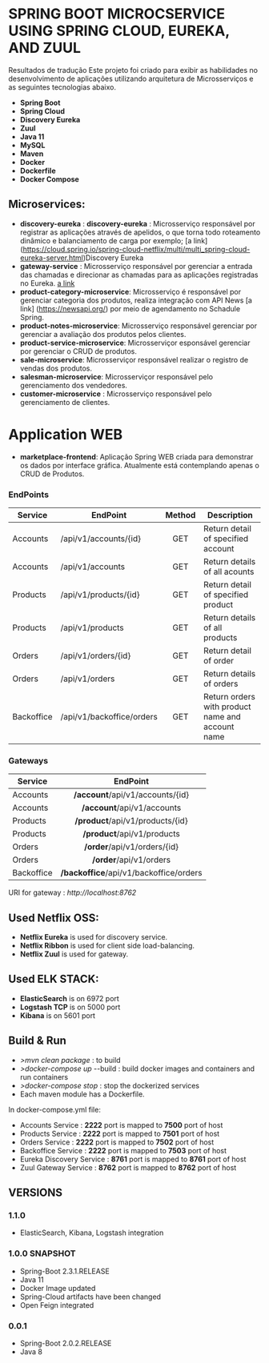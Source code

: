 # SPRING BOOT MICROCSERVICE USING SPRING CLOUD, EUREKA, AND ZUUL

Resultados de tradução
Este projeto foi criado para exibir as habilidades no desenvolvimento de aplicações utilizando arquitetura de Microsserviços e as seguintes tecnologias abaixo.

- **Spring Boot**
- **Spring Cloud**
- **Discovery Eureka**
- **Zuul**
- **Java 11**
- **MySQL**
- **Maven**
- **Docker**
- **Dockerfile**
- **Docker Compose**


## Microservices:

- **discovery-eureka** : **discovery-eureka** : Microsserviço responsável por registrar as aplicações através de apelidos, o que torna todo roteamento dinâmico e balanciamento de carga por exemplo; [a link] (https://cloud.spring.io/spring-cloud-netflix/multi/multi_spring-cloud-eureka-server.html)Discovery Eureka
- **gateway-service** : Microsserviço responsável por gerenciar a entrada das chamadas e direcionar as chamadas para as aplicações registradas no Eureka. [a link](https://github.com/Netflix/zuul)
- **product-category-microservice**: Microsserviço é responsável por gerenciar categoria dos produtos, realiza integração com API News [a link] (https://newsapi.org/) por meio de agendamento no Schadule Spring. 
- **product-notes-microservice**: Microsserviço responsável gerenciar por gerenciar a avaliação dos produtos pelos clientes.
- **product-service-microservice**: Microsserviçor esponsável gerenciar por gerenciar o CRUD de produtos.
- **sale-microservice**: Microsserviçor responsável realizar o registro de vendas dos produtos.
- **salesman-microservice**: Microsserviçor responsável pelo gerenciamento dos vendedores.
- **customer-microservice** : Microsserviço responsável pelo gerenciamento de clientes.

# Application WEB
- **marketplace-frontend**: Aplicação Spring WEB criada para demonstrar os dados por interface gráfica. Atualmente está contemplando apenas o CRUD de Produtos.


### EndPoints ###

| Service       | EndPoint                      | Method | Description                                      |
| ------------- | ----------------------------- | :-----:| ------------------------------------------------ |
| Accounts      | /api/v1/accounts/{id}         | GET    | Return detail of specified account               |
| Accounts      | /api/v1/accounts              | GET    | Return details of all acounts                    |
| Products      | /api/v1/products/{id}         | GET    | Return detail of specified product               |
| Products      | /api/v1/products              | GET    | Return details of all products                   |
| Orders        | /api/v1/orders/{id}           | GET    | Return detail of order                           |
| Orders        | /api/v1/orders                | GET    | Return details of orders                         |
| Backoffice    | /api/v1/backoffice/orders     | GET    | Return orders with product name and account name |

### Gateways ###

| Service       | EndPoint                                  |
| ------------- | :---------------------------------------: |
| Accounts      | **/account**/api/v1/accounts/{id}         | 
| Accounts      | **/account**/api/v1/accounts              |
| Products      | **/product**/api/v1/products/{id}         |
| Products      | **/product**/api/v1/products              |
| Orders        | **/order**/api/v1/orders/{id}             |
| Orders        | **/order**/api/v1/orders                  |
| Backoffice    | **/backoffice**/api/v1/backoffice/orders  |

URI for gateway : *http://localhost:8762*

## Used Netflix OSS:

- **Netflix Eureka** is used for discovery service.
- **Netflix Ribbon** is used for client side load-balancing.
- **Netflix Zuul** is used for gateway.

## Used ELK STACK:

- **ElasticSearch** is on 6972 port
- **Logstash TCP** is on 5000 port
- **Kibana** is on 5601 port

## Build & Run

- *>mvn clean package* : to build
- *>docker-compose up* --build : build docker images and containers and run containers
- *>docker-compose stop* : stop the dockerized services
- Each maven module has a Dockerfile.

In docker-compose.yml file:

- Accounts Service : **__2222__** port is mapped to **__7500__** port of host
- Products Service : **__2222__** port is mapped to **__7501__** port of host
- Orders Service : **__2222__** port is mapped to **__7502__** port of host
- Backoffice Service : **__2222__** port is mapped to **__7503__** port of host
- Eureka Discovery Service : **__8761__** port is mapped to **__8761__** port of host
- Zuul Gateway Service : **__8762__** port is mapped to **__8762__** port of host 

## VERSIONS

### 1.1.0

- ElasticSearch, Kibana, Logstash integration

### 1.0.0 SNAPSHOT

- Spring-Boot 2.3.1.RELEASE
- Java 11
- Docker Image updated
- Spring-Cloud artifacts have been changed
- Open Feign integrated

### 0.0.1

- Spring-Boot 2.0.2.RELEASE
- Java 8
